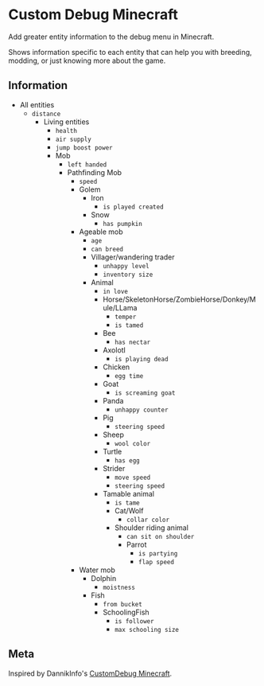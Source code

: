 # Custom Debug Minecraft

Add greater entity information to the debug menu in Minecraft.

Shows information specific to each entity that can help you with breeding, modding, or just knowing more about the game.

## Information

- All entities
  - `distance`
    - Living entities
      - `health`
      - `air supply`
      - `jump boost power`
      - Mob
        - `left handed`
        - Pathfinding Mob
          - `speed`
          - Golem
            - Iron
              - `is played created`
            - Snow
              - `has pumpkin`
          - Ageable mob
            - `age`
            - `can breed`
            - Villager/wandering trader
              - `unhappy level`
              - `inventory size`
            - Animal
              - `in love`
              - Horse/SkeletonHorse/ZombieHorse/Donkey/Mule/LLama
                - `temper`
                - `is tamed`
              - Bee
                - `has nectar`
              - Axolotl
                - `is playing dead`
              - Chicken
                - `egg time`
              - Goat
                - `is screaming goat`
              - Panda
                - `unhappy counter`
              - Pig
                - `steering speed`
              - Sheep
                - `wool color`
              - Turtle
                - `has egg`
              - Strider
                - `move speed`
                - `steering speed`
              - Tamable animal
                - `is tame`
                - Cat/Wolf
                  - `collar color`
                - Shoulder riding animal
                  - `can sit on shoulder`
                  - Parrot
                    - `is partying`
                    - `flap speed`
          - Water mob
            - Dolphin
              - `moistness`
            - Fish
              - `from bucket`
              - SchoolingFish
                - `is follower`
                - `max schooling size`

## Meta

Inspired by DannikInfo's [CustomDebug Minecraft](https://github.com/DannikInfo/CustomDebug-Minecraft-).